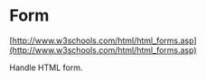 # Form

[http://www.w3schools.com/html/html_forms.asp](http://www.w3schools.com/html/html_forms.asp)

Handle HTML form.


